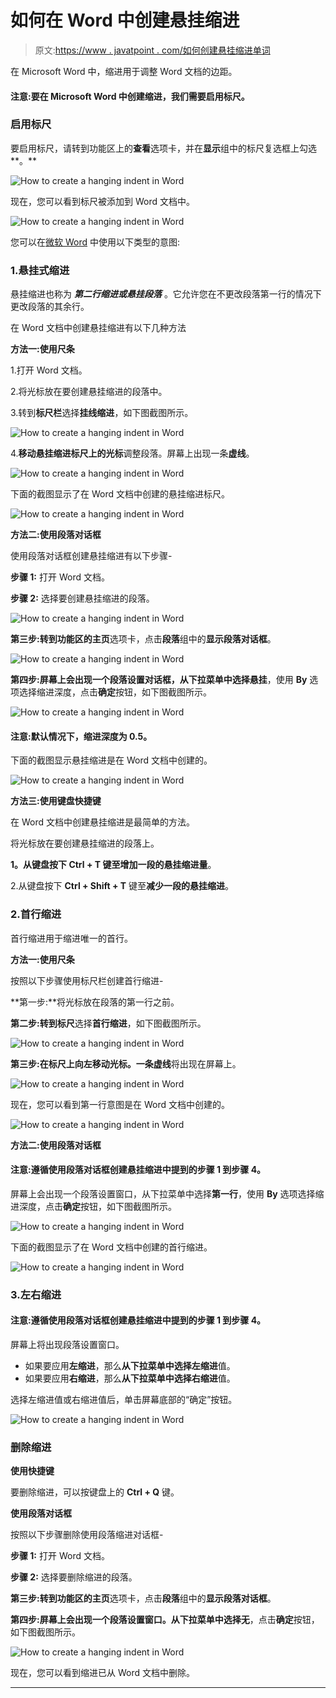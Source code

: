 # 如何在 Word 中创建悬挂缩进

> 原文:[https://www . javatpoint . com/如何创建悬挂缩进单词](https://www.javatpoint.com/how-to-create-a-hanging-indent-in-word)

在 Microsoft Word 中，缩进用于调整 Word 文档的边距。

#### 注意:要在 Microsoft Word 中创建缩进，我们需要启用标尺。

### 启用标尺

要启用标尺，请转到功能区上的**查看**选项卡，并在**显示**组中的标尺复选框上勾选**。**

![How to create a hanging indent in Word](img/70c0cb0c9c9fc4aec7877bc1fc4e123d.png)

现在，您可以看到标尺被添加到 Word 文档中。

![How to create a hanging indent in Word](img/0a9dd6984f0b079e1ee9be4b9fcf1d3f.png)

您可以在[微软 Word](https://www.javatpoint.com/ms-word-tutorial) 中使用以下类型的意图:

### 1.悬挂式缩进

悬挂缩进也称为 ***第二行缩进或悬挂段落*** 。它允许您在不更改段落第一行的情况下更改段落的其余行。

在 Word 文档中创建悬挂缩进有以下几种方法

**方法一:使用尺条**

1.打开 Word 文档。

2.将光标放在要创建悬挂缩进的段落中。

3.转到**标尺栏**选择**挂线缩进**，如下图截图所示。

![How to create a hanging indent in Word](img/10f634a520adb8064fce072836b27d82.png)

4.**移动悬挂缩进标尺上的光标**调整段落。屏幕上出现一条**虚线**。

![How to create a hanging indent in Word](img/deb32af3036c447cb322cbc20458c3da.png)

下面的截图显示了在 Word 文档中创建的悬挂缩进标尺。

![How to create a hanging indent in Word](img/c88d026f95866a01e8efa82484acb4cc.png)

**方法二:使用段落对话框**

使用段落对话框创建悬挂缩进有以下步骤-

**步骤 1:** 打开 Word 文档。

**步骤 2:** 选择要创建悬挂缩进的段落。

![How to create a hanging indent in Word](img/48e302d7e39261b53322d8be963b07e9.png)

**第三步:**转到功能区的**主页**选项卡，点击**段落**组中的**显示段落对话框**。

![How to create a hanging indent in Word](img/30dc5ae83b71527396a234cb9d4373ff.png)

**第四步:**屏幕上会出现一个段落设置对话框，从下拉菜单中选择**悬挂**，使用 **By** 选项选择缩进深度，点击**确定**按钮，如下图截图所示。

![How to create a hanging indent in Word](img/f4cdb9323a92c4ebdeb97cffc5798db1.png)

#### 注意:默认情况下，缩进深度为 0.5。

下面的截图显示悬挂缩进是在 Word 文档中创建的。

![How to create a hanging indent in Word](img/e6c3781378a7d3692392575f6f88466d.png)

**方法三:使用键盘快捷键**

在 Word 文档中创建悬挂缩进是最简单的方法。

将光标放在要创建悬挂缩进的段落上。

**1。**从键盘按下 **Ctrl + T** 键至**增加一段的悬挂缩进量**。

2.从键盘按下 **Ctrl + Shift + T** 键至**减少一段的悬挂缩进**。

### 2.首行缩进

首行缩进用于缩进唯一的首行。

**方法一:使用尺条**

按照以下步骤使用标尺栏创建首行缩进-

**第一步:**将光标放在段落的第一行之前。

**第二步:**转到**标尺**选择**首行缩进**，如下图截图所示。

![How to create a hanging indent in Word](img/de3ac493cb5611de45fd5693d1bec63d.png)

**第三步:**在标尺上向左移动光标。一条**虚线**将出现在屏幕上。

![How to create a hanging indent in Word](img/ad957886fb0bea4d1b4a0a81036ef20f.png)

现在，您可以看到第一行意图是在 Word 文档中创建的。

![How to create a hanging indent in Word](img/759e191e37e503b2f4b7d6f5b99bbf77.png)

**方法二:使用段落对话框**

#### 注意:遵循使用段落对话框创建悬挂缩进中提到的步骤 1 到步骤 4。

屏幕上会出现一个段落设置窗口，从下拉菜单中选择**第一行**，使用 **By** 选项选择缩进深度，点击**确定**按钮，如下图截图所示。

![How to create a hanging indent in Word](img/3fb1f94428ea7a1e4b8e9bbd369b2589.png)

下面的截图显示了在 Word 文档中创建的首行缩进。

![How to create a hanging indent in Word](img/3a5295716b9026fccdcd72ab53e68443.png)

### 3.左右缩进

#### 注意:遵循使用段落对话框创建悬挂缩进中提到的步骤 1 到步骤 4。

屏幕上将出现段落设置窗口。

*   如果要应用**左缩进**，那么**从下拉菜单中选择左缩进**值。
*   如果要应用**右缩进**，那么**从下拉菜单中选择右缩进**值。

选择左缩进值或右缩进值后，单击屏幕底部的“确定”按钮。

![How to create a hanging indent in Word](img/33bfcd98adb47c4e85eba1c7045678ca.png)

### 删除缩进

**使用快捷键**

要删除缩进，可以按键盘上的 **Ctrl + Q** 键。

**使用段落对话框**

按照以下步骤删除使用段落缩进对话框-

**步骤 1:** 打开 Word 文档。

**步骤 2:** 选择要删除缩进的段落。

**第三步:**转到功能区的**主页**选项卡，点击**段落**组中的**显示段落对话框**。

**第四步:**屏幕上会出现一个段落设置窗口。从下拉菜单中选择**无**，点击**确定**按钮，如下图截图所示。

![How to create a hanging indent in Word](img/789dee5abf553f2f749aba601c97c483.png)

现在，您可以看到缩进已从 Word 文档中删除。

* * *